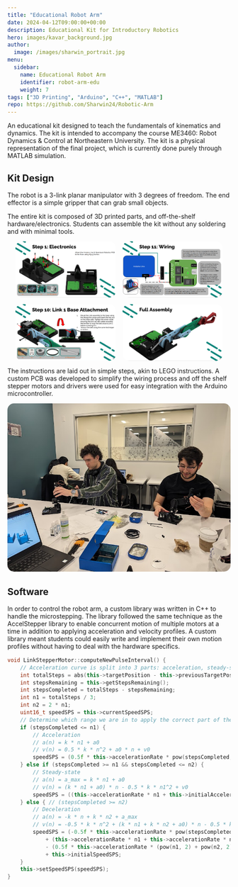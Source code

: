 ```yaml
---
title: "Educational Robot Arm"
date: 2024-04-12T09:00:00+00:00
description: Educational Kit for Introductory Robotics
hero: images/kavar_background.jpg
author:
  image: /images/sharwin_portrait.jpg
menu:
  sidebar:
    name: Educational Robot Arm
    identifier: robot-arm-edu
    weight: 7
tags: ["3D Printing", "Arduino", "C++", "MATLAB"]
repo: https://github.com/Sharwin24/Robotic-Arm
---
```


An educational kit designed to teach the fundamentals of kinematics and dynamics. The kit is intended to accompany the course ME3460: Robot Dynamics & Control at Northeastern University. The kit is a physical representation of the final project, which is currently done purely through MATLAB simulation.

## Kit Design
The robot is a 3-link planar manipulator with 3 degrees of freedom. The end effector is a simple gripper that can grab small objects.

The entire kit is composed of 3D printed parts, and off-the-shelf hardware/electronics. Students can assemble the kit without any soldering and with minimal tools.

<div align="center" style="display: flex; flex-wrap: wrap; justify-content: center; gap: 15px;">
  <img src="step_1.png" alt="First Step of Instructions" style="border-radius: 15px; width: 45%;">
  <img src="pcb_instructions.png" alt="PCB Instructions" style="border-radius: 15px; width: 45%;">
  <img src="base_instructions.png" alt="Base Assembly" style="border-radius: 15px; width: 45%;">
  <img src="full_assembly_instructions.png" alt="Full Assembly" style="border-radius: 15px; width: 45%;">
</div>

The instructions are laid out in simple steps, akin to LEGO instructions. A custom PCB was developed to simplify the wiring process and off the shelf stepper motors and drivers were used for easy integration with the Arduino microcontroller.

<div align="center">
    <img src="students_building.png" alt="Students Building Kit" style="border-radius: 15px;">
</div>

## Software

In order to control the robot arm, a custom library was written in C++ to handle the microstepping. The library followed the same technique as the AccelStepper library to enable concurrent motion of multiple motors at a time in addition to applying acceleration and velocity profiles. A custom library meant students could easily write and implement their own motion profiles without having to deal with the hardware specifics.

```cpp
void LinkStepperMotor::computeNewPulseInterval() {
	// Acceleration curve is split into 3 parts: acceleration, steady-state, deceleration
	int totalSteps = abs(this->targetPosition - this->previousTargetPosition);
	int stepsRemaining = this->getStepsRemaining();
	int stepsCompleted = totalSteps - stepsRemaining;
	int n1 = totalSteps / 3;
	int n2 = 2 * n1;
	uint16_t speedSPS = this->currentSpeedSPS;
	// Determine which range we are in to apply the correct part of the acceleration curve
	if (stepsCompleted <= n1) {
		// Acceleration
		// a(n) = k * n1 + a0
		// v(n) = 0.5 * k * n^2 + a0 * n + v0
		speedSPS = (0.5f * this->accelerationRate * pow(stepsCompleted, 2)) + (this->initialAcceleration * stepsCompleted) + this->initialSpeedSPS;
	} else if (stepsCompleted >= n1 && stepsCompleted <= n2) {
		// Steady-state
		// a(n) = a_max = k * n1 + a0
		// v(n) = (k * n1 + a0) * n - 0.5 * k * n1^2 + v0
		speedSPS = ((this->accelerationRate * n1 + this->initialAcceleration) * stepsCompleted) - (0.5f * this->accelerationRate * pow(n1, 2)) + this->initialSpeedSPS;
	} else { // (stepsCompleted >= n2)
		// Deceleration
		// a(n) = -k * n + k * n2 + a_max
		// v(n) = -0.5 * k * n^2 + (k * n1 + k * n2 + a0) * n - 0.5 * k * (n1^2 + n2^2) + v0
		speedSPS = (-0.5f * this->accelerationRate * pow(stepsCompleted, 2))
			+ (this->accelerationRate * n1 + this->accelerationRate * n2 + this->initialAcceleration) * stepsCompleted
			- (0.5f * this->accelerationRate * (pow(n1, 2) + pow(n2, 2)))
			+ this->initialSpeedSPS;
	}
	this->setSpeedSPS(speedSPS);
}
```